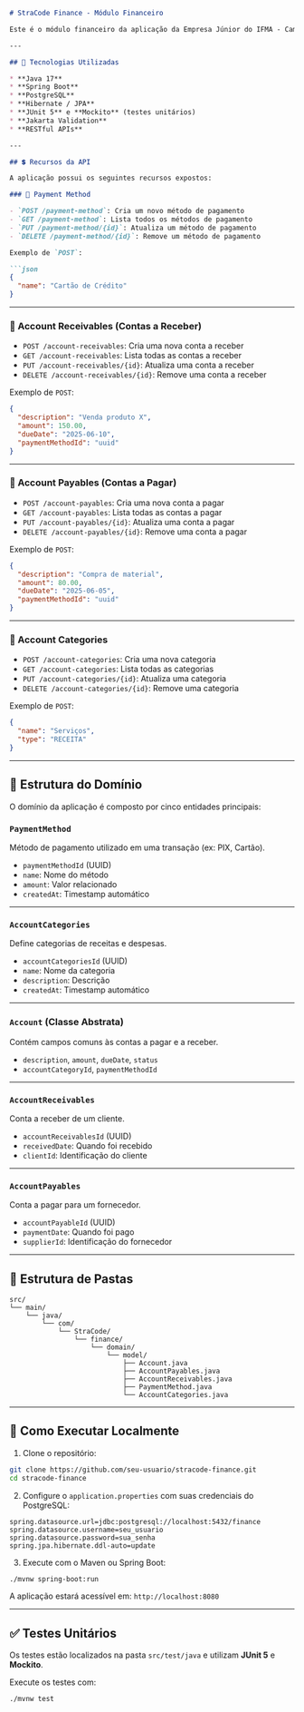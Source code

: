 ````markdown
# StraCode Finance - Módulo Financeiro

Este é o módulo financeiro da aplicação da Empresa Júnior do IFMA - Campus Santa Inês, desenvolvido por **Henrique Coqueiro**. A API foi criada para gerir informações financeiras como contas a pagar, contas a receber, métodos de pagamento e categorias financeiras.

---

## 🚀 Tecnologias Utilizadas

* **Java 17**
* **Spring Boot**
* **PostgreSQL**
* **Hibernate / JPA**
* **JUnit 5** e **Mockito** (testes unitários)
* **Jakarta Validation**
* **RESTful APIs**

---

## 💲 Recursos da API

A aplicação possui os seguintes recursos expostos:

### 🔹 Payment Method

- `POST /payment-method`: Cria um novo método de pagamento  
- `GET /payment-method`: Lista todos os métodos de pagamento  
- `PUT /payment-method/{id}`: Atualiza um método de pagamento  
- `DELETE /payment-method/{id}`: Remove um método de pagamento  

Exemplo de `POST`:

```json
{
  "name": "Cartão de Crédito"
}
````

---

### 🔹 Account Receivables (Contas a Receber)

* `POST /account-receivables`: Cria uma nova conta a receber
* `GET /account-receivables`: Lista todas as contas a receber
* `PUT /account-receivables/{id}`: Atualiza uma conta a receber
* `DELETE /account-receivables/{id}`: Remove uma conta a receber

Exemplo de `POST`:

```json
{
  "description": "Venda produto X",
  "amount": 150.00,
  "dueDate": "2025-06-10",
  "paymentMethodId": "uuid"
}
```

---

### 🔹 Account Payables (Contas a Pagar)

* `POST /account-payables`: Cria uma nova conta a pagar
* `GET /account-payables`: Lista todas as contas a pagar
* `PUT /account-payables/{id}`: Atualiza uma conta a pagar
* `DELETE /account-payables/{id}`: Remove uma conta a pagar

Exemplo de `POST`:

```json
{
  "description": "Compra de material",
  "amount": 80.00,
  "dueDate": "2025-06-05",
  "paymentMethodId": "uuid"
}
```

---

### 🔹 Account Categories

* `POST /account-categories`: Cria uma nova categoria
* `GET /account-categories`: Lista todas as categorias
* `PUT /account-categories/{id}`: Atualiza uma categoria
* `DELETE /account-categories/{id}`: Remove uma categoria

Exemplo de `POST`:

```json
{
  "name": "Serviços",
  "type": "RECEITA"
}
```

---

## 🧠 Estrutura do Domínio

O domínio da aplicação é composto por cinco entidades principais:

### `PaymentMethod`

Método de pagamento utilizado em uma transação (ex: PIX, Cartão).

* `paymentMethodId` (UUID)
* `name`: Nome do método
* `amount`: Valor relacionado
* `createdAt`: Timestamp automático

---

### `AccountCategories`

Define categorias de receitas e despesas.

* `accountCategoriesId` (UUID)
* `name`: Nome da categoria
* `description`: Descrição
* `createdAt`: Timestamp automático

---

### `Account` (Classe Abstrata)

Contém campos comuns às contas a pagar e a receber.

* `description`, `amount`, `dueDate`, `status`
* `accountCategoryId`, `paymentMethodId`

---

### `AccountReceivables`

Conta a receber de um cliente.

* `accountReceivablesId` (UUID)
* `receivedDate`: Quando foi recebido
* `clientId`: Identificação do cliente

---

### `AccountPayables`

Conta a pagar para um fornecedor.

* `accountPayableId` (UUID)
* `paymentDate`: Quando foi pago
* `supplierId`: Identificação do fornecedor

---

## 📁 Estrutura de Pastas

```
src/
└── main/
    └── java/
        └── com/
            └── StraCode/
                └── finance/
                    └── domain/
                        └── model/
                            ├── Account.java
                            ├── AccountPayables.java
                            ├── AccountReceivables.java
                            ├── PaymentMethod.java
                            └── AccountCategories.java
```

---

## 🔧 Como Executar Localmente

1. Clone o repositório:

```bash
git clone https://github.com/seu-usuario/stracode-finance.git
cd stracode-finance
```

2. Configure o `application.properties` com suas credenciais do PostgreSQL:

```properties
spring.datasource.url=jdbc:postgresql://localhost:5432/finance
spring.datasource.username=seu_usuario
spring.datasource.password=sua_senha
spring.jpa.hibernate.ddl-auto=update
```

3. Execute com o Maven ou Spring Boot:

```bash
./mvnw spring-boot:run
```

A aplicação estará acessível em: `http://localhost:8080`

---

## ✅ Testes Unitários

Os testes estão localizados na pasta `src/test/java` e utilizam **JUnit 5** e **Mockito**.

Execute os testes com:

```bash
./mvnw test
```
